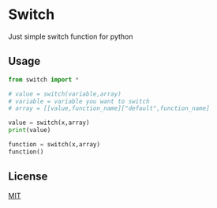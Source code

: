 # Switch

Just simple switch function for python

## Usage

```python
from switch import *

# value = switch(variable,array)
# variable = variable you want to switch
# array = [[value,function_name]["default",function_name]

value = switch(x,array)
print(value)

function = switch(x,array)
function()
```

## License
[MIT](https://choosealicense.com/licenses/mit/)